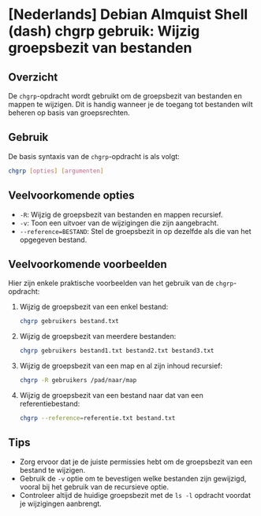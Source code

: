 # [Nederlands] Debian Almquist Shell (dash) chgrp gebruik: Wijzig groepsbezit van bestanden

## Overzicht
De `chgrp`-opdracht wordt gebruikt om de groepsbezit van bestanden en mappen te wijzigen. Dit is handig wanneer je de toegang tot bestanden wilt beheren op basis van groepsrechten.

## Gebruik
De basis syntaxis van de `chgrp`-opdracht is als volgt:

```bash
chgrp [opties] [argumenten]
```

## Veelvoorkomende opties
- `-R`: Wijzig de groepsbezit van bestanden en mappen recursief.
- `-v`: Toon een uitvoer van de wijzigingen die zijn aangebracht.
- `--reference=BESTAND`: Stel de groepsbezit in op dezelfde als die van het opgegeven bestand.

## Veelvoorkomende voorbeelden
Hier zijn enkele praktische voorbeelden van het gebruik van de `chgrp`-opdracht:

1. Wijzig de groepsbezit van een enkel bestand:
   ```bash
   chgrp gebruikers bestand.txt
   ```

2. Wijzig de groepsbezit van meerdere bestanden:
   ```bash
   chgrp gebruikers bestand1.txt bestand2.txt bestand3.txt
   ```

3. Wijzig de groepsbezit van een map en al zijn inhoud recursief:
   ```bash
   chgrp -R gebruikers /pad/naar/map
   ```

4. Wijzig de groepsbezit van een bestand naar dat van een referentiebestand:
   ```bash
   chgrp --reference=referentie.txt bestand.txt
   ```

## Tips
- Zorg ervoor dat je de juiste permissies hebt om de groepsbezit van een bestand te wijzigen.
- Gebruik de `-v` optie om te bevestigen welke bestanden zijn gewijzigd, vooral bij het gebruik van de recursieve optie.
- Controleer altijd de huidige groepsbezit met de `ls -l` opdracht voordat je wijzigingen aanbrengt.